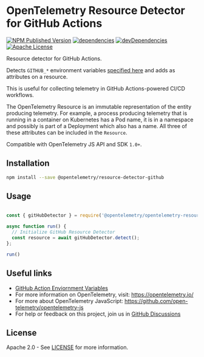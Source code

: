 # OpenTelemetry Resource Detector for GitHub Actions

[![NPM Published Version][npm-img]][npm-url]
[![dependencies][dependencies-image]][dependencies-url]
[![devDependencies][devDependencies-image]][devDependencies-url]
[![Apache License][license-image]][license-image]

Resource detector for GitHub Actions.

Detects `GITHUB_*` environment variables [specified here](https://docs.github.com/en/free-pro-team@latest/actions/reference/environment-variables) and adds as attributes on a resource.

This is useful for collecting telemetry in GitHub Actions-powered CI/CD workflows.

The OpenTelemetry Resource is an immutable representation of the entity producing telemetry. For example, a process producing telemetry that is running in a container on Kubernetes has a Pod name, it is in a namespace and possibly is part of a Deployment which also has a name. All three of these attributes can be included in the `Resource`.

Compatible with OpenTelemetry JS API and SDK `1.0+`.

## Installation

```bash
npm install --save @opentelemetry/resource-detector-github
```

## Usage

```js

const { gitHubDetector } = require('@opentelemetry/opentelemetry-resource-detector-github')

async function run() {
  // Initialize GitHub Resource Detector
  const resource = await gitHubDetector.detect();
};

run()
```

## Useful links

- [GitHub Action Enviornment Variables](https://docs.github.com/en/free-pro-team@latest/actions/reference/environment-variables)
- For more information on OpenTelemetry, visit: <https://opentelemetry.io/>
- For more about OpenTelemetry JavaScript: <https://github.com/open-telemetry/opentelemetry-js>
- For help or feedback on this project, join us in [GitHub Discussions][discussions-url]

## License

Apache 2.0 - See [LICENSE][license-url] for more information.

[discussions-url]: https://github.com/open-telemetry/opentelemetry-js/discussions
[license-url]: https://github.com/open-telemetry/opentelemetry-js-contrib/blob/main/LICENSE
[license-image]: https://img.shields.io/badge/license-Apache_2.0-green.svg?style=flat
[dependencies-image]: https://status.david-dm.org/gh/open-telemetry/opentelemetry-js-contrib.svg?path=detectors%2Fnode%2Fopentelemetry-resource-detector-github
[dependencies-url]: https://david-dm.org/open-telemetry/opentelemetry-js-contrib?path=detectors%2Fnode%2Fopentelemetry-resource-detector-github
[devDependencies-image]: https://status.david-dm.org/gh/open-telemetry/opentelemetry-js-contrib.svg?path=detectors%2Fnode%2Fopentelemetry-resource-detector-github&type=dev
[devDependencies-url]: https://david-dm.org/open-telemetry/opentelemetry-js-contrib?path=detectors%2Fnode%2Fopentelemetry-resource-detector-github&type=dev
[npm-url]: https://www.npmjs.com/package/@opentelemetry/resource-detector-github
[npm-img]: https://badge.fury.io/js/%40opentelemetry%2Fresource-detector-github.svg
